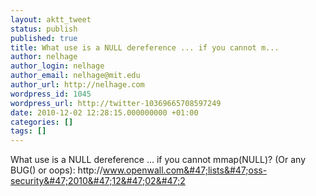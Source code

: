 ```yaml
---
layout: aktt_tweet
status: publish
published: true
title: What use is a NULL dereference ... if you cannot m...
author: nelhage
author_login: nelhage
author_email: nelhage@mit.edu
author_url: http://nelhage.com
wordpress_id: 1045
wordpress_url: http://twitter-10369665708597249
date: 2010-12-02 12:28:15.000000000 +01:00
categories: []
tags: []
---
```

What use is a NULL dereference ... if you cannot mmap(NULL)? (Or any BUG() or oops): http:&#47;&#47;www.openwall.com&#47;lists&#47;oss-security&#47;2010&#47;12&#47;02&#47;2
